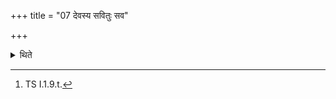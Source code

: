 +++
title = "07 देवस्य सवितुः सव"

+++

<details><summary>थिते</summary>

7. With devasya savituḥ save...[^1] he digs out the altar two aṅgulas or three aṅgulas or four aṅgulas deep or as deep as the white portion of the heal, a prtha (flat palm i.e. thirteen aṅgulas) deep, or as deep as the rut of a chariot, or as deep as a furrow, or as deep as a span and it should be containing loose soil.  

[^1]: TS I.1.9.t.
</details>
